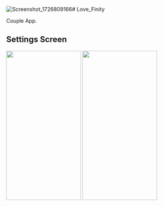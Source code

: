 ![Screenshot_1726809166](https://github.com/user-attachments/assets/3e1d8a12-2427-4878-90c2-f11891e574c3)# Love_Finity

Couple App.

## Settings Screen

<r>
<img src="https://github.com/user-attachments/assets/4797c5f9-2bc9-4436-b6c3-7ba07cff7b7c" width="200" height="400">
<img src="https://github.com/user-attachments/assets/3d8888b5-ec76-44bd-96ef-9bddfd9dc2c4" width="200" height="400">
</r>

